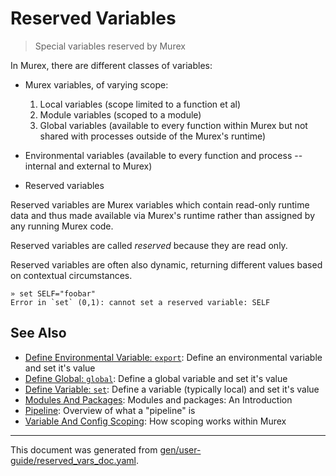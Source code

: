 # Reserved Variables

> Special variables reserved by Murex

In Murex, there are different classes of variables:

- Murex variables, of varying scope:
  1. Local variables (scope limited to a function et al)
  2. Module variables (scoped to a module)
  3. Global variables (available to every function within Murex but not shared
    with processes outside of the Murex's runtime)

- Environmental variables (available to every function and process -- internal
    and external to Murex)

- Reserved variables

Reserved variables are Murex variables which contain read-only runtime data and
thus made available via Murex's runtime rather than assigned by any running
Murex code.

Reserved variables are called _reserved_ because they are read only. 

Reserved variables are often also dynamic, returning different values based on
contextual circumstances.

```
» set SELF="foobar"
Error in `set` (0,1): cannot set a reserved variable: SELF
```

## See Also

* [Define Environmental Variable: `export`](../commands/export.md):
  Define an environmental variable and set it's value
* [Define Global: `global`](../commands/global.md):
  Define a global variable and set it's value
* [Define Variable: `set`](../commands/set.md):
  Define a variable (typically local) and set it's value
* [Modules And Packages](../user-guide/modules.md):
  Modules and packages: An Introduction
* [Pipeline](../user-guide/pipeline.md):
  Overview of what a "pipeline" is
* [Variable And Config Scoping](../user-guide/scoping.md):
  How scoping works within Murex

<hr/>

This document was generated from [gen/user-guide/reserved_vars_doc.yaml](https://github.com/lmorg/murex/blob/master/gen/user-guide/reserved_vars_doc.yaml).